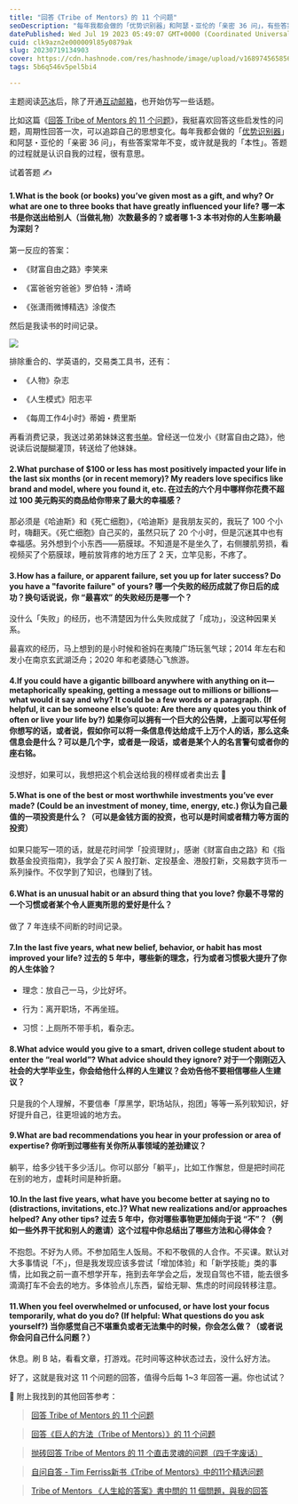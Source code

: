 ```yaml
---
title: "回答《Tribe of Mentors》的 11 个问题"
seoDescription: "每年我都会做的「优势识别器」和阿瑟・亚伦的「亲密 36 问」，有些答案常年不变，或许就是我的「本性」。答题的过程就是认识自我的过程，很有意思。"
datePublished: Wed Jul 19 2023 05:49:07 GMT+0000 (Coordinated Universal Time)
cuid: clk9azn2e000009l85y0879ak
slug: 20230719134903
cover: https://cdn.hashnode.com/res/hashnode/image/upload/v1689745658565/57f1616d-b7f0-48b2-8b0a-e198efbd0d13.jpeg
tags: 5b6q546v5pel5bi4

---
```


主题阅读[范冰](https://mp.weixin.qq.com/s/h_2LAeNwWOnRnjqcg2ivWw)后，除了开通[互动邮箱](https://mp.weixin.qq.com/s/waHoZKqs3cpLYQZiXPeqxg)，也开始仿写一些话题。

比如这篇《[回答 Tribe of Mentors 的 11 个问题](https://mp.weixin.qq.com/s/vFJnotHDMa1GS3qaeVMHeg)》，我挺喜欢回答这些启发性的问题，周期性回答一次，可以追踪自己的思想变化。每年我都会做的「[优势识别器](https://mp.weixin.qq.com/s?__biz=MzI3MzU5MDA1OQ==&mid=2247485316&idx=1&sn=47ed3a8b450c562fdf767d0547696477&chksm=eb21b5c0dc563cd66160b39f4354c31240606bb971a673530c9f48c246643a27f75ce30f5f90#rd)」和阿瑟・亚伦的「亲密 36 问」，有些答案常年不变，或许就是我的「本性」。答题的过程就是认识自我的过程，很有意思。

试着答题 ✍️

#### 1.What is the book (or books) you’ve given most as a gift, and why? Or what are one to three books that have greatly influenced your life? 哪一本书是你送出给别人（当做礼物）次数最多的？或者哪 1-3 本书对你的人生影响最为深刻？

第一反应的答案：

* 《财富自由之路》李笑来
    
* 《富爸爸穷爸爸》罗伯特・清崎
    
* 《张潇雨微博精选》涂俊杰
    

然后是我读书的时间记录。

![](url)

排除重合的、学英语的，交易类工具书，还有：

* 《人物》杂志
    
* 《人生模式》阳志平
    
* 《每周工作4小时》蒂姆・费里斯
    

再看消费记录，我送过弟弟妹妹这套[书单](https://www.douban.com/doulist/143312275/)。曾经送一位发小《财富自由之路》，他说读后说醍醐灌顶，转送给了他妹妹。

#### 2.What purchase of $100 or less has most positively impacted your life in the last six months (or in recent memory)? My readers love specifics like brand and model, where you found it, etc. 在过去的六个月中哪样你花费不超过 100 美元购买的商品给你带来了最大的幸福感？

那必须是《哈迪斯》和《死亡细胞》，《哈迪斯》是我朋友买的，我玩了 100 个小时，嗨翻天。《死亡细胞》自己买的，虽然只玩了 20 个小时，但是沉迷其中也有幸福感。另外想到个小东西——筋膜球。不知道是不是坐久了，右侧腰肌劳损，看视频买了个筋膜球，睡前放背疼的地方压了 2 天，立竿见影，不疼了。

#### 3.How has a failure, or apparent failure, set you up for later success? Do you have a "favorite failure" of yours? 哪一个失败的经历成就了你日后的成功？换句话说说，你 “最喜欢” 的失败经历是哪一个？

没什么「失败」的经历，也不清楚因为什么失败成就了「成功」，没这种因果关系。

最喜欢的经历，马上想到的是小时候和爸妈在夷陵广场玩氢气球；2014 年左右和发小在南京玄武湖泛舟；2020 年和老婆随心飞旅游。

#### 4.If you could have a gigantic billboard anywhere with anything on it—metaphorically speaking, getting a message out to millions or billions—what would it say and why? It could be a few words or a paragraph. (If helpful, it can be someone else’s quote: Are there any quotes you think of often or live your life by?) 如果你可以拥有一个巨大的公告牌，上面可以写任何你想写的话，或者说，假如你可以将一条信息传达给成千上万个人的话，那么这条信息会是什么？可以是几个字，或者是一段话，或者是某个人的名言警句或者你的座右铭。

没想好，如果可以，我想把这个机会送给我的榜样或者卖出去 🤣

#### 5.What is one of the best or most worthwhile investments you’ve ever made? (Could be an investment of money, time, energy, etc.) 你认为自己最值的一项投资是什么？（可以是金钱方面的投资，也可以是时间或者精力等方面的投资）

如果只能写一项的话，就是花时间学「投资理财」，感谢《财富自由之路》和《指数基金投资指南》，我学会了买 A 股打新、定投基金、港股打新，交易数字货币一系列操作。不仅学到了知识，也赚到了钱。

#### 6.What is an unusual habit or an absurd thing that you love? 你最不寻常的一个习惯或者某个令人匪夷所思的爱好是什么？

做了 7 年连续不间断的时间记录。

#### 7.In the last five years, what new belief, behavior, or habit has most improved your life? 过去的 5 年中，哪些新的理念，行为或者习惯极大提升了你的人生体验？

* 理念：放自己一马，少比好坏。
    
* 行为：离开职场，不再坐班。
    
* 习惯：上厕所不带手机，看杂志。
    

#### 8.What advice would you give to a smart, driven college student about to enter the “real world”? What advice should they ignore? 对于一个刚刚迈入社会的大学毕业生，你会给他什么样的人生建议？会劝告他不要相信哪些人生建议？

只是我的个人理解，不要信奉「厚黑学，职场站队，抱团」等等一系列软知识，好好提升自己，往更坦诚的地方去。

#### 9.What are bad recommendations you hear in your profession or area of expertise? 你听到过哪些有关你所从事领域的差劲建议？

躺平，给多少钱干多少活儿。你可以部分「躺平」，比如工作懈怠，但是把时间花在别的地方，虚耗时间是种折磨。

#### 10.In the last five years, what have you become better at saying no to (distractions, invitations, etc.)? What new realizations and/or approaches helped? Any other tips? 过去 5 年中，你对哪些事物更加倾向于说 “不”？（例如一些外界干扰和别人的邀请）这个过程中你总结出了哪些方法和心得体会？

不抱怨。不好为人师。不参加陌生人饭局。不和不敬佩的人合作。不买课。默认对大多事情说「不」，但是我发现应该多尝试「增加体验」和「新学技能」类的事情，比如我之前一直不想学开车，拖到去年学会之后，发现自驾也不错，能去很多滴滴打车不会去的地方。多体验点儿东西，留给无聊、焦虑的时间段转移注意。

#### 11.When you feel overwhelmed or unfocused, or have lost your focus temporarily, what do you do? (If helpful: What questions do you ask yourself?) 当你感觉自己不堪重负或者无法集中的时候，你会怎么做？（或者说你会问自己什么问题？）

休息。刷 B 站，看看文章，打游戏。花时间等这种状态过去，没什么好方法。

好了，这就是我对这 11 个问题的回答，值得今后每 1~3 年回答一遍。你也试试？

💬 附上我找到的其他回答参考：

> [回答 Tribe of Mentors 的 11 个问题](https://mp.weixin.qq.com/s/vFJnotHDMa1GS3qaeVMHeg)

> [回答《巨人的方法（Tribe of Mentors）》的 11 个问题](https://mp.weixin.qq.com/s/5y5qCPP-0AEtC-44Ropg-w)

> [抛砖回答 Tribe of Mentors 的 11 个直击灵魂的问题（四千字废话）](https://mp.weixin.qq.com/s/I9tYXnFH5xX4iJt-mok9Mw)

> [自问自答 - Tim Ferriss新书《Tribe of Mentors》中的11个精选问题](https://mp.weixin.qq.com/s/8ZS7p-kCkL-SKCDaM9WxbQ)

> [Tribe of Mentors 《人生給的答案》書中問的 11 個問題，與我的回答](https://huangleon.com/11-questions-from-tribe-of-mentors/)